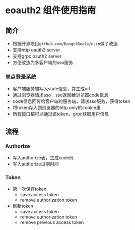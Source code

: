 # eoauth2 组件使用指南
## 简介 
- 根据开源项目``github.com/RangelReale/osin``做了改造
- 支持http oauth2 server
- 支持grpc oauth2 server
- 方便改造为多客户端的sso服务


### 单点登录系统
* 客户端服务端写入state信息，并生成url
* 通过浏览器请求sso，sso返回给浏览器code信息
* code信息回传给客户端的服务端，请求sso服务，获得token
* 将token存入到浏览器的http only的cookie里
* 所有接口都可以通过该token，grpc获取用户信息

## 流程
### Authorize
* 写入authorize表，生成code码
* 写入authorize过期时间

### Token
* 第一次保存token
    * save access token
    * remove authorization token
* 刷新token
    * save access token
    * remove authorization token
    * remove previous access token
    
